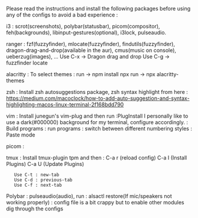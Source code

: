 Please read the instructions and install the following packages before using any of the configs to avoid a bad experience :

i3 : scrot(screenshots), polybar(statusbar), picom(compositor), feh(backgrounds), libinput-gestures(optional), i3lock, pulseaudio.

ranger : fzf(fuzzyfinder), mlocate(fuzzyfinder), findutils(fuzzyfinder), dragon-drag-and-drop(available in the aur), cmus(music on console), ueberzug(images), ... 
		 Use C-x -> Dragon drag and drop 
		 Use C-g -> fuzzfinder locate 

alacritty : To select themes :
            run -> npm install npx 
            run -> npx alacritty-themes 

zsh : Install zsh autosuggestions package, zsh syntax highlight from here : https://medium.com/macoclock/how-to-add-auto-suggestion-and-syntax-highlighting-macos-linux-terminal-2f168bdd790 

vim : Install junegun's vim-plug and then run :PlugInstall 
	  I personally like to use a dark(#000000) background for my terminal, configure accordingly.
	  <F8> : Build programs 
	  <F9> : run programs 
	  <F10> : switch between different numbering styles
	  <F11> : Paste mode 

picom : 

tmux : Install tmux-plugin tpm and then :
	   C-a r (reload config) 
       C-a I (Install Plugins) 
       C-a U (Update Plugins) 
       
       Use C-t : new-tab
       Use C-d : previous-tab 
       Use C-f : next-tab 

Polybar : pulseaudio(audio), run : alsactl restore(If mic/speakers not working properly)
	    : config file is a bit crappy but to enable other modules dig through the configs 
